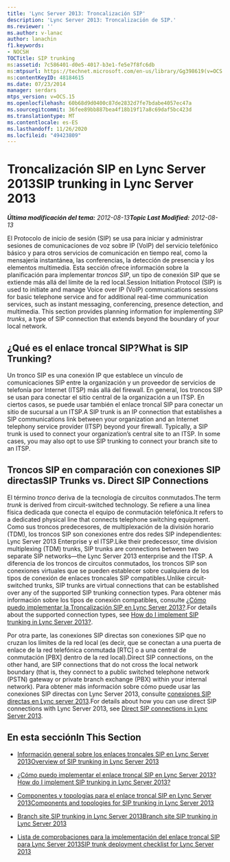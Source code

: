 ```yaml
---
title: 'Lync Server 2013: Troncalización SIP'
description: 'Lync Server 2013: Troncalización de SIP.'
ms.reviewer: ''
ms.author: v-lanac
author: lanachin
f1.keywords:
- NOCSH
TOCTitle: SIP trunking
ms:assetid: 7c586401-d0e5-4017-b3e1-fe5e7f8fc6db
ms:mtpsurl: https://technet.microsoft.com/en-us/library/Gg398619(v=OCS.15)
ms:contentKeyID: 48184615
ms.date: 07/23/2014
manager: serdars
mtps_version: v=OCS.15
ms.openlocfilehash: 60b68d9d0400c87de2832d7fe7bdabe4057ec47a
ms.sourcegitcommit: 36fee89bb887bea4f18b19f17a8c69daf5bc423d
ms.translationtype: MT
ms.contentlocale: es-ES
ms.lasthandoff: 11/26/2020
ms.locfileid: "49423809"
---
```

# <a name="sip-trunking-in-lync-server-2013"></a><span data-ttu-id="56460-103">Troncalización SIP en Lync Server 2013</span><span class="sxs-lookup"><span data-stu-id="56460-103">SIP trunking in Lync Server 2013</span></span>

<div data-xmlns="http://www.w3.org/1999/xhtml">

<div class="topic" data-xmlns="http://www.w3.org/1999/xhtml" data-msxsl="urn:schemas-microsoft-com:xslt" data-cs="https://msdn.microsoft.com/">

<div data-asp="https://msdn2.microsoft.com/asp">



</div>

<div id="mainSection">

<div id="mainBody"><span data-ttu-id="56460-104">

<span> </span></span><span class="sxs-lookup"><span data-stu-id="56460-104">

<span> </span></span></span>

<span data-ttu-id="56460-105">_**Última modificación del tema:** 2012-08-13_</span><span class="sxs-lookup"><span data-stu-id="56460-105">_**Topic Last Modified:** 2012-08-13_</span></span>

<span data-ttu-id="56460-p101">El Protocolo de inicio de sesión (SIP) se usa para iniciar y administrar sesiones de comunicaciones de voz sobre IP (VoIP) del servicio telefónico básico y para otros servicios de comunicación en tiempo real, como la mensajería instantánea, las conferencias, la detección de presencia y los elementos multimedia. Esta sección ofrece información sobre la planificación para implementar *troncos SIP*, un tipo de conexión SIP que se extiende más allá del límite de la red local.</span><span class="sxs-lookup"><span data-stu-id="56460-p101">Session Initiation Protocol (SIP) is used to initiate and manage Voice over IP (VoIP) communications sessions for basic telephone service and for additional real-time communication services, such as instant messaging, conferencing, presence detection, and multimedia. This section provides planning information for implementing *SIP trunks*, a type of SIP connection that extends beyond the boundary of your local network.</span></span>

<div>

## <a name="what-is-sip-trunking"></a><span data-ttu-id="56460-108">¿Qué es el enlace troncal SIP?</span><span class="sxs-lookup"><span data-stu-id="56460-108">What is SIP Trunking?</span></span>

<span data-ttu-id="56460-p102">Un tronco SIP es una conexión IP que establece un vínculo de comunicaciones SIP entre la organización y un proveedor de servicios de telefonía por Internet (ITSP) más allá del firewall. En general, los troncos SIP se usan para conectar el sitio central de la organización a un ITSP. En ciertos casos, se puede usar también el enlace troncal SIP para conectar un sitio de sucursal a un ITSP.</span><span class="sxs-lookup"><span data-stu-id="56460-p102">A SIP trunk is an IP connection that establishes a SIP communications link between your organization and an Internet telephony service provider (ITSP) beyond your firewall. Typically, a SIP trunk is used to connect your organization’s central site to an ITSP. In some cases, you may also opt to use SIP trunking to connect your branch site to an ITSP.</span></span>

<div>

## <a name="sip-trunks-vs-direct-sip-connections"></a><span data-ttu-id="56460-112">Troncos SIP en comparación con conexiones SIP directas</span><span class="sxs-lookup"><span data-stu-id="56460-112">SIP Trunks vs. Direct SIP Connections</span></span>

<span data-ttu-id="56460-113">El término *tronco* deriva de la tecnología de circuitos conmutados.</span><span class="sxs-lookup"><span data-stu-id="56460-113">The term *trunk* is derived from circuit-switched technology.</span></span> <span data-ttu-id="56460-114">Se refiere a una línea física dedicada que conecta el equipo de conmutación telefónica.</span><span class="sxs-lookup"><span data-stu-id="56460-114">It refers to a dedicated physical line that connects telephone switching equipment.</span></span> <span data-ttu-id="56460-115">Como sus troncos predecesores, de multiplexación de la división horario (TDM), los troncos SIP son conexiones entre dos redes SIP independientes: Lync Server 2013 Enterprise y el ITSP.</span><span class="sxs-lookup"><span data-stu-id="56460-115">Like their predecessor, time division multiplexing (TDM) trunks, SIP trunks are connections between two separate SIP networks—the Lync Server 2013 enterprise and the ITSP.</span></span> <span data-ttu-id="56460-116">A diferencia de los troncos de circuitos conmutados, los troncos SIP son conexiones virtuales que se pueden establecer sobre cualquiera de los tipos de conexión de enlaces troncales SIP compatibles.</span><span class="sxs-lookup"><span data-stu-id="56460-116">Unlike circuit-switched trunks, SIP trunks are virtual connections that can be established over any of the supported SIP trunking connection types.</span></span> <span data-ttu-id="56460-117">Para obtener más información sobre los tipos de conexión compatibles, consulte [¿Cómo puedo implementar la Troncalización SIP en Lync Server 2013?](lync-server-2013-how-do-i-implement-sip-trunking.md).</span><span class="sxs-lookup"><span data-stu-id="56460-117">For details about the supported connection types, see [How do I implement SIP trunking in Lync Server 2013?](lync-server-2013-how-do-i-implement-sip-trunking.md).</span></span>

<span data-ttu-id="56460-118">Por otra parte, las conexiones SIP directas son conexiones SIP que no cruzan los límites de la red local (es decir, que se conectan a una puerta de enlace de la red telefónica conmutada [RTC] o a una central de conmutación [PBX] dentro de la red local).</span><span class="sxs-lookup"><span data-stu-id="56460-118">Direct SIP connections, on the other hand, are SIP connections that do not cross the local network boundary (that is, they connect to a public switched telephone network (PSTN) gateway or private branch exchange (PBX) within your internal network).</span></span> <span data-ttu-id="56460-119">Para obtener más información sobre cómo puede usar las conexiones SIP directas con Lync Server 2013, consulte [conexiones SIP directas en Lync server 2013](lync-server-2013-direct-sip-connections.md).</span><span class="sxs-lookup"><span data-stu-id="56460-119">For details about how you can use direct SIP connections with Lync Server 2013, see [Direct SIP connections in Lync Server 2013](lync-server-2013-direct-sip-connections.md).</span></span>

</div>

</div>

<div>

## <a name="in-this-section"></a><span data-ttu-id="56460-120">En esta sección</span><span class="sxs-lookup"><span data-stu-id="56460-120">In This Section</span></span>

  - [<span data-ttu-id="56460-121">Información general sobre los enlaces troncales SIP en Lync Server 2013</span><span class="sxs-lookup"><span data-stu-id="56460-121">Overview of SIP trunking in Lync Server 2013</span></span>](lync-server-2013-overview-of-sip-trunking.md)

  - [<span data-ttu-id="56460-122">¿Cómo puedo implementar el enlace troncal SIP en Lync Server 2013?</span><span class="sxs-lookup"><span data-stu-id="56460-122">How do I implement SIP trunking in Lync Server 2013?</span></span>](lync-server-2013-how-do-i-implement-sip-trunking.md)

  - [<span data-ttu-id="56460-123">Componentes y topologías para el enlace troncal SIP en Lync Server 2013</span><span class="sxs-lookup"><span data-stu-id="56460-123">Components and topologies for SIP trunking in Lync Server 2013</span></span>](lync-server-2013-components-and-topologies-for-sip-trunking.md)

  - [<span data-ttu-id="56460-124">Branch site SIP trunking in Lync Server 2013</span><span class="sxs-lookup"><span data-stu-id="56460-124">Branch site SIP trunking in Lync Server 2013</span></span>](lync-server-2013-branch-site-sip-trunking.md)

  - [<span data-ttu-id="56460-125">Lista de comprobaciones para la implementación del enlace troncal SIP para Lync Server 2013</span><span class="sxs-lookup"><span data-stu-id="56460-125">SIP trunk deployment checklist for Lync Server 2013</span></span>](lync-server-2013-sip-trunk-deployment-checklist.md)

<span data-ttu-id="56460-126"></div>

</div>

<span> </span>

</div>

</div>

</span><span class="sxs-lookup"><span data-stu-id="56460-126"></div>

</div>

<span> </span>

</div>

</div>

</span></span></div>

